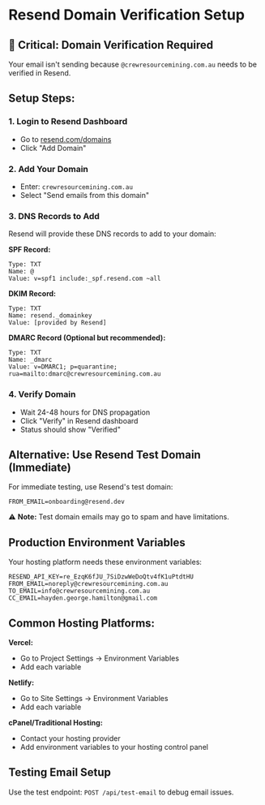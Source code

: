 # Resend Domain Verification Setup

## 🚨 Critical: Domain Verification Required

Your email isn't sending because `@crewresourcemining.com.au` needs to be verified in Resend.

## Setup Steps:

### 1. Login to Resend Dashboard
- Go to [resend.com/domains](https://resend.com/domains)
- Click "Add Domain"

### 2. Add Your Domain
- Enter: `crewresourcemining.com.au`
- Select "Send emails from this domain"

### 3. DNS Records to Add
Resend will provide these DNS records to add to your domain:

**SPF Record:**
```
Type: TXT
Name: @
Value: v=spf1 include:_spf.resend.com ~all
```

**DKIM Record:**
```
Type: TXT  
Name: resend._domainkey
Value: [provided by Resend]
```

**DMARC Record (Optional but recommended):**
```
Type: TXT
Name: _dmarc
Value: v=DMARC1; p=quarantine; rua=mailto:dmarc@crewresourcemining.com.au
```

### 4. Verify Domain
- Wait 24-48 hours for DNS propagation
- Click "Verify" in Resend dashboard
- Status should show "Verified"

## Alternative: Use Resend Test Domain (Immediate)

For immediate testing, use Resend's test domain:

```env
FROM_EMAIL=onboarding@resend.dev
```

⚠️ **Note:** Test domain emails may go to spam and have limitations.

## Production Environment Variables

Your hosting platform needs these environment variables:

```env
RESEND_API_KEY=re_EzqK6fJU_7SiDzwWeDoQtv4fK1uPtdtHU
FROM_EMAIL=noreply@crewresourcemining.com.au
TO_EMAIL=info@crewresourcemining.com.au  
CC_EMAIL=hayden.george.hamilton@gmail.com
```

## Common Hosting Platforms:

**Vercel:**
- Go to Project Settings → Environment Variables
- Add each variable

**Netlify:**
- Go to Site Settings → Environment Variables  
- Add each variable

**cPanel/Traditional Hosting:**
- Contact your hosting provider
- Add environment variables to your hosting control panel

## Testing Email Setup

Use the test endpoint: `POST /api/test-email` to debug email issues.